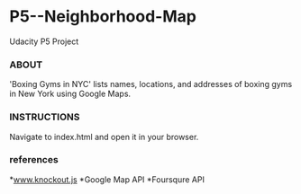 # P5--Neighborhood-Map
Udacity P5 Project


### ABOUT ###

'Boxing Gyms in NYC' lists names, locations, and addresses of boxing gyms in New York using Google Maps.


### INSTRUCTIONS ###

Navigate to index.html and open it in your browser.


### references ###

*www.knockout.js
*Google Map API
*Foursqure API

